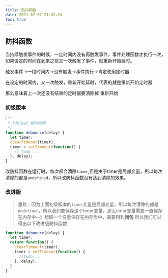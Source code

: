 ```yaml
---
title: 防抖函数
date: 2021-07-07 21:32:24
toc: true
---
```


## 防抖函数
当持续触发事件的时候，一定时间内没有再触发事件，事件处理函数才执行一次，如果设定的时间在到来之前又一次触发了事件，就重新开始延时。

触发事件->一段时间内->没有触发->事件执行->肯定使用定时器

在设定的时间内，又一次触发，重新开始延时，代表的就是重新开始定时器

那么意味着上一次还没有结束的定时器要清除掉 重新开始

### 初级版本
```js
/**
 * {delay} 延时时间
 */
function debounce(delay) {
  let timer;
  clearTimeout(timer);
  timer = setTimeout(function() {
    // todo ...
  }, delay);
}
```
改防抖函数在运行时，每次都会清除`timer`,但是由于timer是局部变量，所以每次清除的都是`undefined`，所以改防抖函数没有达到清除的效果。

### 改进版
>思路：因为上面初级版本的`timer`变量是局部变量，所以每次清除的都是`undefined`，所以我们要保存这个timer变量，那么timer变量需要一直保存在内存中--》想把一个变量保存在内存当中，需要用到**闭包**
所以我们可以得出以下改进版防抖函数
```js
function debounce(delay) {
  let timer;
  return function() {
    clearTimeout(timer);
    timer = setTimeout(function() {
      //todo...
    }, delay);
  }
}
```






